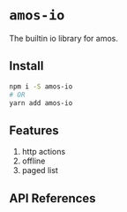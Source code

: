 # `amos-io`

The builtin io library for amos.

## Install

```bash
npm i -S amos-io
# OR
yarn add amos-io
```

## Features

1. http actions
2. offline
3. paged list

## API References
